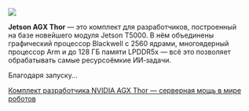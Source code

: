 <!--2025-08-26 14:05:18-->
<div class="yb">
  <div class="rss habr"><img src="https://habrastorage.org/getpro/habr/upload_files/61d/c3a/c3f/61dc3ac3f7a900803d08c5e0feb1cfc8.png" /><p><strong>Jetson AGX Thor</strong>&nbsp;— это комплект для&nbsp;разработчиков, построенный на&nbsp;базе новейшего модуля Jetson T5000. В&nbsp;нём объединены графический процессор Blackwell с 2560&nbsp;ядрами, многоядерный процессор Arm и до 128&nbsp;ГБ памяти LPDDR5x&nbsp;— всё это позволяет обрабатывать самые ресурсоёмкие ИИ‑задачи.</p><p>Благодаря запуску... <p class="titl"><a href="https://habr.com/ru/companies/bothub/news/940954/?utm_source=habrahabr&utm_medium=rss&utm_campaign=940954">Комплект разработчика NVIDIA AGX Thor — серверная мощь в мире роботов</a></p></div>
</div>
